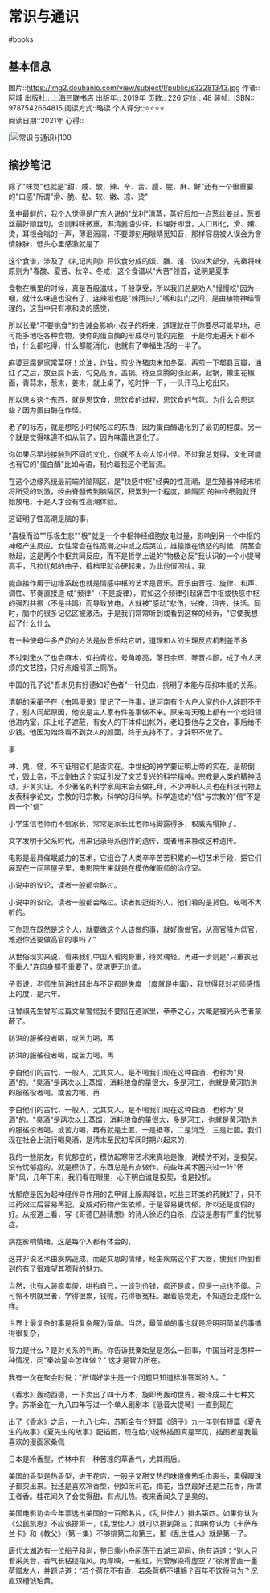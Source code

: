 ---
---

# 常识与通识
#books 
## 基本信息

图片::https://img2.doubanio.com/view/subject/l/public/s32281343.jpg
作者:: 阿城
出版社:: 上海三联书店
出版年:: 2019年
页数:: 226
定价:: 48
装帧:: 
ISBN:: 9787542664815
阅读方式::略读
个人评分::⭐⭐⭐⭐  
阅读日期::2021年
心得::

 [![常识与通识}|100](https://img2.doubanio.com/view/subject/l/public/s32281343.jpg )

## 摘抄笔记

除了"味觉"也就是"甜、咸、酸、辣、辛、苦、膻、腥、麻、鲜"还有一个很重要的"口感"所谓"滑、脆、黏、软、嫩、凉、烫"

鱼中最鲜的，我个人觉得是广东人说的"龙利"清蒸，蒸好后加一点葱丝姜丝，葱姜丝最好顺丝切，否则料味微重，淋清酱油少许，料理好即食，入口即化，滑、嫩、烫，耳根会嗡的一声，薄泪洇濡，不要即刻用眼睛觅知音，那样容易被人误会为含情脉脉，低头心里感激就是了

这个食谱，涉及了《礼记内则》将饮食分成的饭、膳、馐、饮四大部分。先秦将味原则为"春酸、夏苦、秋辛、冬咸，这个食谱以"大苦"领首，说明是夏季

食物在嘴里的时候，真是百般滋味，千般享受，所以我们总是劝人"慢慢吃"因为一咽，就什么味道也没有了，连辣椒也是"辣两头儿"嘴和肛门之间，是由植物神经管理的，这当中只有凉和烫的感觉，

所以长辈"不要挑食"的告诫会影响小孩子的将来，道理就在于你要尽可能早地，尽可能多地吃各种食物，使你的蛋白酶的形成尽可能的完整，于是你走遍天下都不怕，什么都吃得，什么都能消化，也就有了幸福生活的一半了。

麻婆豆腐是家常菜呀！炝油，炸盐，煎少许猪肉末加冬菜、再煎一下郫县豆瓣，油红了之后，放豆腐下去，勾兑高汤，盖锅。待豆腐腾的涨起来，起锅，撒生花椒面，青蒜末，葱末，姜末，就上桌了，吃时拌一下，一头汗马上吃出来。

所以思乡这个东西，就是思饮食，思饮食的过程，思饮食的气氛。为什么会思这些？因为蛋白酶在作怪。

老了的标志，就是想吃小时侯吃过的东西，因为蛋白酶退化到了最初的程度。另一个就是觉得味道不如从前了，因为味蕾也退化了。

你如果尽早地接触到不同的文化，你就不太会大惊小怪。不过我总觉得，文化可能也有它的"蛋白酶"比如母语，制约着我这个老盲流。

在这个边缘系统最前端的脑隔区，是"快感中枢"经典的性高潮，是生殖器神经末梢将所受的刺激，经由脊髓传到脑隔区，积累到一个程度，脑隔区 的神经细胞就开始放电，于是人才会有性高潮体验。

这证明了性高潮是脑的事，

"喜极而泣""乐极生悲""极"就是一个中枢神经细胞放电过量，影响到另一个中枢的神经产生反应。女性常会在性高潮之中或之后哭泣，雄猿猴在愤怒的时候，阴茎会勃起，这是两个中枢共同反应，而不是哲学上说的"物极必反"我认识的一个小提琴高手，凡拉忧郁的曲子，裤档里就会硬起来，为此他很困扰，我

能直接作用于边缘系统也就是情感中枢的艺术是音乐。音乐由音程、旋律、和声、调性、节奏直接造 成"频律"（不是旋律），假如这个频律引起痛苦中枢或快感中枢的强烈共振（不是共鸣）而导致放电，人就被"感动"悲伤，兴奋，沮丧，快活。同时，脑中的很多记忆区被激活，于是我们常常听到或看到这样的倾诉，"它使我想起了什么什么

有一种使母牛多产奶的方法是放音乐给它听，道理和人的生理反应机制差不多

不过刺激久了也会麻木，仰拍青松，号角嘹亮，落日余辉，琴音抖颤，成了令人厌烦的文艺腔，只好点烟沏茶上厕所。

中国的孔子说"吾未见有好德如好色者"一针见血，挑明了本能与压抑本能的关系。

清朝的采蘅子在《虫鸣漫录》里记了一件事，说河南有个大户人家的仆人辞职不干了，别人问起原因，他说是主人家有件差事做不来。原来每天晚上都有一个老妇领他进内室，床上帐子遮蔽，有女人的下体伸出帐外，老妇要他与之交合，事后给不少钱。他因为始终看不到女人的颜面，终于支持不了，才辞职不做了。

事

神、鬼、怪，不可证明它们是否实在。中世纪的神学要证明上帝的实在，是帮倒忙，毁上帝，不过倒由这个实证引发了文艺复兴的科学精神。宗教是人类的精神活动，非关实证。不少著名的科学家周末会去做礼拜，不少神职人员也在科技刊物上发表科学论文，宗教的归宗教，科学的归科学。科学造成的"信"与宗教的"信"不是同一个"信"

小学生信老师而不信家长，常常是家长比老师马脚露得多，权威先塌掉了。

文字发明于父系时代，用来记录母系创作的遗传，或者用来篡改这种遗传。

电影是最具催眠威力的艺术，它组合了人类辛辛苦苦积累的一切艺术手段，把它们展现在一间黑屋子里，电影院生来就是在模仿催眠师的治疗室。

小说中的议论，读者一般都会略过。

小说中的议论，读者一般都会略过。读者如逛街的人，他们看的是货色，吆喝不大听的。

可你现在既然是这个人，就要做这个人该做的事，就好像做官，从高官降为低官，难道你还要做高官的事吗？"

从世俗现实来说，看来我们中国人看肉身重，待灵魂轻。再进一步则是"只重衣冠不重人"连肉身都不重要了，灵魂更无价值。

子贡说，老师生前讲过超出与不足都是失度 （度就是中庸），我觉得我对老师感情上的度，是六年。

汪曾祺先生曾写过篇文章警惕我不要陷在道家里，拳拳之心，大概是被光头老者蒙蔽了。

防洪的服徭役者喝，或苦力喝，再

防洪的服徭役者喝，或苦力喝，再

李白他们的古代，一般人，尤其文人，是不喝我们现在这种白酒，也称为"臭酒"的。"臭酒"是两次以上蒸馏，消耗粮食的量很大，多是河工，也就是黄河防洪的服徭役者喝，或苦力喝，再

李白他们的古代，一般人，尤其文人，是不喝我们现在这种白酒，也称为"臭酒"的。"臭酒"是两次以上蒸馏，消耗粮食的量很大，多是河工，也就是黄河防洪的服徭役者喝，或苦力喝，再有就是土匪，一是抵寒，二是消乏，三是壮胆。我们现在社会上流行喝臭酒，是清末至民初军阀时期兴起来的，

我的一些朋友，有忧郁症的，模仿起寒带艺术来真地是像，说模仿不对，是投契。没有忧郁症的，就是模仿了，东西总是有点做作。前些年美术圈兴过一阵"怀斯"风，几年下来，我们看在眼里，心下明白谁是投契，谁是投机。

忧郁症是因为起神经传导作用的去甲肾上腺素降低，吃些三环类的药就好了，只不过药效过后容易再犯，变成对药物产生依赖，于是容易更忧郁，所以还是度假的好。从报道上看，写《哥德巴赫猜想》的诗人徐迟的自杀，应该是患有严重的忧郁症。

病症影响情绪，这是每个人都有体会的，

这并非说艺术由疾病造成，而是文思的情绪，经由疾病这个扩大器，使我们听到看到的有了很难望其项背的魅力。

当然，也有人装疯卖傻，哄抬自己，一谈到价钱，疯还是疯，但是一点也不傻。只可怜不明就里者，学得很累，钱呢，花得很冤枉。跟着感觉走，不知道会走成什么样。

世界上最复杂的事是将复杂解为简单。当然，最简单的事也就是将明明简单的事搞得很复杂，

智力是什么？是对关系的判断。你告诉我秦始皇是怎么一回事，中国当时是怎样一种情况，问"秦始皇会怎样做？" 这才是智力所在。

我有一次在聚会时说："所谓好学生是一个问题只知道标准答案的人。"

《香水》轰动西德，一下卖出了四十万本，旋即再轰动世界，被译成二十七种文字。苏斯金在一九八四年写过一个单人剧剧本《低音大提琴》一直到现在

出了《香水》之后，一九八七年，苏斯金有个短篇《鸽子》九一年则有短篇《夏先生的故事》《夏先生的故事》配插图，现在给小说做插图真是罕见，插图者是我最喜欢的漫画家桑佩

日本是冷香型，竹林中有一种苦凉的草香气，尤其雨后。

美国的香型是热香型，进干花店，一股子又甜又热的味道像热毛巾裹头，熏得眼珠子都突出来。我还是喜欢冷香型，例如茉莉花，梅花，当然最好还是兰花香，所谓王者香。桂花闻久了会觉得甜，有点儿热。夜来香闻久了是臭的。

美国电影协会今年票选出美国的一百部名片，《乱世佳人》排名第四。如果你认为《公民凯恩》不应该排第一，《乱世佳人》就可以排到第三；如果你认为《卡萨布兰卡》和《教父》（第一集）不够排第二和第三，那《乱世佳人》就是第一了。

唐代太湖边有一位船子和尚，整日乘小舟闲荡于五湖三泖间，他有诗道：“别人只看采芙蓉，香气长粘绕指风。两岸映，一船红，何曾解染得虚空？”徐渭曾画一墨荷赠友人，并题诗道：“若个荷花不有香，若条荷柄不堪觞？百年不饮将何为？况直双槽琥珀黄。